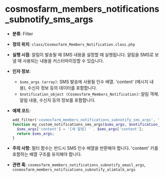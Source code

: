 # cosmosfarm_members_notifications_subnotify_sms_args

- **분류**: Filter
- **정의 위치**: `class/Cosmosfarm_Members_Notification.class.php`
- **실행 시점**: 알림이 발송될 때 SMS 내용을 설정할 때 실행됩니다. 알림을 SMS로 보낼 때 사용되는 내용을 커스터마이징할 수 있습니다.
- **인자 정보**:
  - `$sms_args (array)`: SMS 발송에 사용될 인수 배열. 'content' (메시지 내용), 수신자 정보 등의 데이터를 포함합니다.
  - `$notification_object (Cosmosfarm_Members_Notification)`: 알림 객체. 알림 내용, 수신자 등의 정보를 포함합니다.
- **예제 코드**:

  ```php
  add_filter('cosmosfarm_members_notifications_subnotify_sms_args', 'my_custom_notifications_sms_args', 10, 2);
  function my_custom_notifications_sms_args($sms_args, $notification_object) {
    $sms_args['content'] = '[새 알림] ' . $sms_args['content'];
    return $sms_args;
  }
  ```

- **주의 사항**: 필터 함수는 반드시 SMS 인수 배열을 반환해야 합니다. 'content' 키를 포함하는 배열 구조를 유지해야 합니다.
- **관련 훅**: `cosmosfarm_members_notifications_subnotify_email_args`, `cosmosfarm_members_notifications_subnotify_alimtalk_args`
